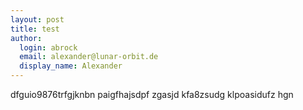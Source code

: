 ```yaml
---
layout: post
title: test
author:
  login: abrock
  email: alexander@lunar-orbit.de
  display_name: Alexander
---
```


dfguio9876trfgjknbn paigfhajsdpf zgasjd kfa8zsudg klpoasidufz hgn
